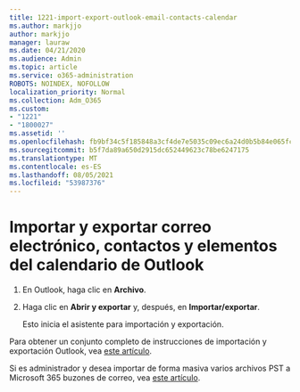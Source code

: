 ```yaml
---
title: 1221-import-export-outlook-email-contacts-calendar
ms.author: markjjo
author: markjjo
manager: lauraw
ms.date: 04/21/2020
ms.audience: Admin
ms.topic: article
ms.service: o365-administration
ROBOTS: NOINDEX, NOFOLLOW
localization_priority: Normal
ms.collection: Adm_O365
ms.custom:
- "1221"
- "1800027"
ms.assetid: ''
ms.openlocfilehash: fb9bf34c5f185848a3cf4de7e5035c09ec6a24d0b5b84e065fcc9cd16e7e276d
ms.sourcegitcommit: b5f7da89a650d2915dc652449623c78be6247175
ms.translationtype: MT
ms.contentlocale: es-ES
ms.lasthandoff: 08/05/2021
ms.locfileid: "53987376"
---
```

# <a name="import-and-export-outlook-email-contacts-and-calendar-items"></a>Importar y exportar correo electrónico, contactos y elementos del calendario de Outlook

1. En Outlook, haga clic en **Archivo**.

2. Haga clic en **Abrir y exportar** y, después, en **Importar/exportar**.

    Esto inicia el asistente para importación y exportación.

Para obtener un conjunto completo de instrucciones de importación y exportación Outlook, vea [este artículo](https://support.office.com/article/import-and-export-outlook-email-contacts-and-calendar-92577192-3881-4502-b79d-c3bbada6c8ef).

Si es administrador y desea importar de forma masiva varios archivos PST a Microsoft 365 buzones de correo, vea [este artículo](https://docs.microsoft.com/microsoft-365/security/office-365-security/use-dkim-to-validate-outbound-email).
